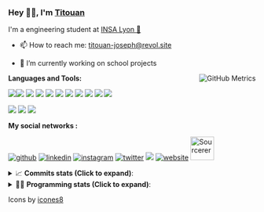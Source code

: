 <!--
**titouan-joseph/titouan-joseph** is a ✨ _special_ ✨ repository because its `README.md` (this file) appears on your GitHub profile.

Here are some ideas to get you started:

- 🔭 I’m currently working on ...
- 🌱 I’m currently learning ...
- 👯 I’m looking to collaborate on ...
- 🤔 I’m looking for help with ...
- 💬 Ask me about ...
- 📫 How to reach me: ...
- 😄 Pronouns: ...
- ⚡ Fun fact: ...
-->

### Hey 👋🏽, I'm [Titouan](https://github.com/Titouan-Joseph) 

I'm a engineering student at  [INSA Lyon 🦏](https://www.insa-lyon.fr/en/)

- 📫 How to reach me: [titouan-joseph@revol.site](mailto:titouan-joseph@revol.site)
- 🔭 I’m currently working on school projects


  <img align="right" alt="GitHub Metrics" src="https://metrics.lecoq.io/titouan-joseph" />

**Languages and Tools:**

[<img src="https://img.icons8.com/color/48/000000/python.png"/>]()[<img src="https://img.icons8.com/color/48/000000/java-coffee-cup-logo.png"/>]() [<img src="https://img.icons8.com/color/48/000000/c-programming.png"/>]() [<img src="https://img.icons8.com/color/48/000000/javascript.png"/>]() [<img src="https://img.icons8.com/color/48/000000/selenium-test-automation.png"/>]() [<img src="https://img.icons8.com/color/48/000000/git.png"/>]() [<img src="https://img.icons8.com/color/48/000000/console.png"/>]() [<img src="https://img.icons8.com/color/48/000000/android-os.png"/>]() [<img src="https://img.icons8.com/color/48/000000/pycharm.png"/>]() [<img src="https://img.icons8.com/color/48/000000/virtualbox.png"/>]() [<img src="https://img.icons8.com/color/48/000000/windows-10.png"/>]()

[<img src="https://img.icons8.com/color/48/000000/linux.png"/>]() [<img src="https://img.icons8.com/color/48/000000/nginx.png"/>]() [<img src="https://img.icons8.com/color/48/000000/raspberry-pi.png"/>]()

**My social networks :**

[<img src='https://img.icons8.com/fluent/48/000000/github.png' alt="github">](https://github.com/titouan-joseph)  [<img src='https://img.icons8.com/color/48/000000/linkedin.png' alt='linkedin'>](https://www.linkedin.com/in/titouan-joseph-revol/)  [<img src='https://img.icons8.com/color/48/000000/instagram-new.png' alt='instagram'>](https://www.instagram.com/tit_re/)  [<img src='https://img.icons8.com/color/48/000000/twitter.png' alt='twitter'>](https://twitter.com/josephrevol) [<img src="https://img.icons8.com/color/48/000000/facebook.png"/>](https://www.facebook.com/titre01) [<img src='https://img.icons8.com/fluent/48/000000/website.png' alt='website'>](https://titouan-joseph.revol.site) [<img src="https://sourcerer.io/icons/logo-sharing.svg" height="48px" alt="Sourcerer">](https://sourcerer.io/titouan-joseph) 

<details>
 <summary>📈 <b>Commits stats (Click to expand)</b>: </summary>
    <a href="https://sourcerer.io/titouan-joseph"><img src="https://img.shields.io/badge/Python-148%20commits-orange.svg" alt=""></a>
    <a href="https://sourcerer.io/titouan-joseph"><img src="https://img.shields.io/badge/Java-27%20commits-orange.svg" alt=""></a>
    <a href="https://sourcerer.io/titouan-joseph"><img src="https://img.shields.io/badge/C-23%20commits-orange.svg" alt=""></a>
    <a href="https://sourcerer.io/titouan-joseph"><img src="https://img.shields.io/badge/JavaScript-18%20commits-orange.svg" alt=""></a>
</details>


<details>
 <summary>👨‍💻 <b>Programming stats (Click to expand)</b>: </summary>
<!--START_SECTION:waka-->
**🐱 My Github Data** 

> 🏆 452 Contributions in the Year 2020
 > 
> 📦 17.8 kB Used in Github's Storage 
 > 
> 🚫 Not Opted to Hire
 > 
> 📜 22 Public Repositories
 > 
> 🔑 2 Private Repositories 

**I'm an Early 🐤** 

```text
🌞 Morning    65 commits     ███░░░░░░░░░░░░░░░░░░░░░░   15.01% 
🌆 Daytime    156 commits    █████████░░░░░░░░░░░░░░░░   36.03% 
🌃 Evening    158 commits    █████████░░░░░░░░░░░░░░░░   36.49% 
🌙 Night      54 commits     ███░░░░░░░░░░░░░░░░░░░░░░   12.47%

```
📅 **I'm Most Productive on Wednesday** 

```text
Monday       44 commits     ██░░░░░░░░░░░░░░░░░░░░░░░   10.16% 
Tuesday      67 commits     ███░░░░░░░░░░░░░░░░░░░░░░   15.47% 
Wednesday    140 commits    ████████░░░░░░░░░░░░░░░░░   32.33% 
Thursday     44 commits     ██░░░░░░░░░░░░░░░░░░░░░░░   10.16% 
Friday       42 commits     ██░░░░░░░░░░░░░░░░░░░░░░░   9.7% 
Saturday     47 commits     ██░░░░░░░░░░░░░░░░░░░░░░░   10.85% 
Sunday       49 commits     ██░░░░░░░░░░░░░░░░░░░░░░░   11.32%

```


📊 **This Week I Spent My Time On** 

```text
⌚︎ Time Zone: Europe/Paris

💬 Programming Languages: 
Python                   17 hrs 25 mins      ██████████████████░░░░░░░   73.85% 
C                        4 hrs               ████░░░░░░░░░░░░░░░░░░░░░   17.01% 
Docker                   57 mins             █░░░░░░░░░░░░░░░░░░░░░░░░   4.03% 
Git Config               23 mins             ░░░░░░░░░░░░░░░░░░░░░░░░░   1.63% 
JSON                     22 mins             ░░░░░░░░░░░░░░░░░░░░░░░░░   1.6%

🔥 Editors: 
PyCharmCore              19 hrs 8 mins       ████████████████████░░░░░   81.12% 
Atom                     4 hrs 13 mins       ████░░░░░░░░░░░░░░░░░░░░░   17.89% 
VS Code                  14 mins             ░░░░░░░░░░░░░░░░░░░░░░░░░   0.99%

🐱‍💻 Projects: 
ASTUSbot                 17 hrs 42 mins      ██████████████████░░░░░░░   75.05% 
PRS-4TC                  4 hrs 13 mins       ████░░░░░░░░░░░░░░░░░░░░░   17.89% 
ASTUSbot-calendar        1 hr 25 mins        █░░░░░░░░░░░░░░░░░░░░░░░░   6.04% 
Unknown Project          13 mins             ░░░░░░░░░░░░░░░░░░░░░░░░░   0.98% 
AutoClicMessenger        0 secs              ░░░░░░░░░░░░░░░░░░░░░░░░░   0.04%

💻 Operating System: 
Windows                  23 hrs 36 mins      █████████████████████████   100.0%

```

**I Mostly Code in Python** 

```text
Python                   11 repos            ████████████░░░░░░░░░░░░░   47.83% 
Shell                    3 repos             ███░░░░░░░░░░░░░░░░░░░░░░   13.04% 
JavaScript               3 repos             ███░░░░░░░░░░░░░░░░░░░░░░   13.04% 
C                        2 repos             ██░░░░░░░░░░░░░░░░░░░░░░░   8.7% 
Go                       1 repo              █░░░░░░░░░░░░░░░░░░░░░░░░   4.35%

```



<!--END_SECTION:waka-->

</details>

Icons by [icones8](https://icones8.fr/)